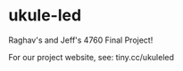 ukule-led
=========

Raghav's and Jeff's 4760 Final Project!

For our project website, see: tiny.cc/ukuleled
